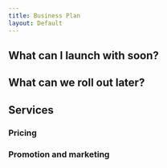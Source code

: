 ```yaml
---
title: Business Plan
layout: Default
---
```


## What can I launch with soon?

## What can we roll out later?

## Services

### Pricing
### Promotion and marketing

